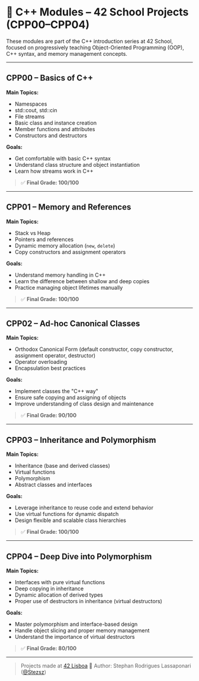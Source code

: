 # 🧠 C++ Modules – 42 School Projects (CPP00–CPP04)

These modules are part of the C++ introduction series at 42 School, focused on progressively teaching Object-Oriented Programming (OOP), C++ syntax, and memory management concepts.

---

## CPP00 – Basics of C++

**Main Topics:**
- Namespaces
- std::cout, std::cin
- File streams
- Basic class and instance creation
- Member functions and attributes
- Constructors and destructors

**Goals:**
- Get comfortable with basic C++ syntax
- Understand class structure and object instantiation
- Learn how streams work in C++

> ✅ **Final Grade: 100/100**

---

## CPP01 – Memory and References

**Main Topics:**
- Stack vs Heap
- Pointers and references
- Dynamic memory allocation (`new`, `delete`)
- Copy constructors and assignment operators

**Goals:**
- Understand memory handling in C++
- Learn the difference between shallow and deep copies
- Practice managing object lifetimes manually

> ✅ **Final Grade: 100/100**

---

## CPP02 – Ad-hoc Canonical Classes

**Main Topics:**
- Orthodox Canonical Form (default constructor, copy constructor, assignment operator, destructor)
- Operator overloading
- Encapsulation best practices

**Goals:**
- Implement classes the "C++ way"
- Ensure safe copying and assigning of objects
- Improve understanding of class design and maintenance

> ✅ **Final Grade: 90/100**

---

## CPP03 – Inheritance and Polymorphism

**Main Topics:**
- Inheritance (base and derived classes)
- Virtual functions
- Polymorphism
- Abstract classes and interfaces

**Goals:**
- Leverage inheritance to reuse code and extend behavior
- Use virtual functions for dynamic dispatch
- Design flexible and scalable class hierarchies

> ✅ **Final Grade: 100/100**

---

## CPP04 – Deep Dive into Polymorphism

**Main Topics:**
- Interfaces with pure virtual functions
- Deep copying in inheritance
- Dynamic allocation of derived types
- Proper use of destructors in inheritance (virtual destructors)

**Goals:**
- Master polymorphism and interface-based design
- Handle object slicing and proper memory management
- Understand the importance of virtual destructors

> ✅ **Final Grade: 80/100**
---

> Projects made at [42 Lisboa](https://www.42lisboa.com/pt/)
> 👤 Author: Stephan Rodrigues Lassaponari ([@Stezsz](https://github.com/Stezsz))

